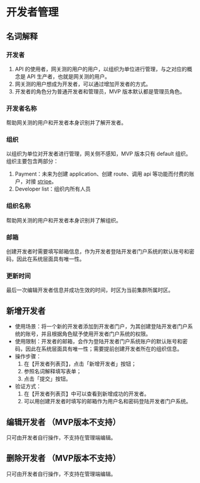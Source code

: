 
# 开发者管理

## 名词解释

### 开发者

1. API 的使用者，网关测的用户的用户，以组织为单位进行管理，与之对应的概念是 API 生产者，也就是网关测的用户。
2. 网关测的用户想成为开发者，可以通过增加开发者的方式。
3. 开发者的角色分为普通开发者和管理员，MVP 版本默认都是管理员角色。

### 开发者名称

帮助网关测的用户和开发者本身识别并了解开发者。

### 组织

以组织为单位对开发者进行管理，网关侧不感知，MVP 版本只有 default 组织。组织主要包含两部分：
1. Payment：未来为创建 application、创建 route、调用 api 等功能而付费的账户，对接 [stripe](https://stripe.com/zh-cn-us)。
2. Developer list：组织内所有人员 

### 组织名称

帮助网关测的用户和开发者本身识别并了解组织。

### 邮箱

创建开发者时需要填写邮箱信息，作为开发者登陆开发者门户系统的默认账号和密码，因此在系统层面具有唯一性。

### 更新时间

最后一次编辑开发者信息并成功生效的时间，时区为当前集群所属时区。

## 新增开发者

- 使用场景：将一个新的开发者添加到开发者门户，为其创建登陆开发者门户系统的账号，并且根据角色赋予使用开发者门户系统的权限。
- 使用限制：开发者的邮箱，会作为登陆开发者门户系统账户的默认账号和密码，因此在系统层面具有唯一性；需要提前创建开发者所在的组织信息。
- 操作步骤：
  1. 在【开发者列表页】，点击「新增开发者」按钮；
  2. 参照名词解释填写表单；
  3. 点击「提交」按钮。
- 验证方式：
  1. 在【开发者列表页】中可以查看到新增成功的开发者。 
  2. 可以用创建开发者时填写的邮箱作为用户名和密码登陆开发者门户系统。

## 编辑开发者 （MVP版本不支持）

只可由开发者自行操作，不支持在管理端编辑。

## 删除开发者 （MVP版本不支持）

只可由开发者自行操作，不支持在管理端编辑。
